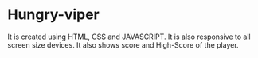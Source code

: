 # Hungry-viper
It is created using HTML, CSS and JAVASCRIPT. It is also responsive to all screen size devices. It also shows score and High-Score of  the player.
